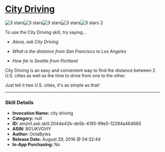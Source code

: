 # [City Driving](http://alexa.amazon.com/#skills/amzn1.ask.skill.2044e42b-de5b-4195-99e5-12294a464665)
![3 stars](../../images/ic_star_black_18dp_1x.png)![3 stars](../../images/ic_star_black_18dp_1x.png)![3 stars](../../images/ic_star_black_18dp_1x.png)![3 stars](../../images/ic_star_border_black_18dp_1x.png)![3 stars](../../images/ic_star_border_black_18dp_1x.png) 2

To use the City Driving skill, try saying...

* *Alexa, ask City Driving*

* *What is the distance from San Francisco to Los Angeles*

* *How far is Seattle from Portland*

City Driving is an easy and convenient way to find the distance between 2 U.S. cities as well as the time to drive from one to the other.

Just tell it two U.S. cities, it's as simple as that!

***

### Skill Details

* **Invocation Name:** city driving
* **Category:** null
* **ID:** amzn1.ask.skill.2044e42b-de5b-4195-99e5-12294a464665
* **ASIN:** B01JKVGVIY
* **Author:** OctaBytes
* **Release Date:** August 29, 2016 @ 04:32:44
* **In-App Purchasing:** No
